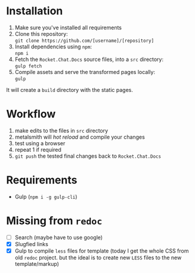 # Installation

1. Make sure you've installed all requirements
2. Clone this repository:  
  `git clone https://github.com/[username]/[repository]`
3. Install dependencies using `npm`:  
  `npm i`
4. Fetch the `Rocket.Chat.Docs` source files, into a `src` directory:  
  `gulp fetch`
5. Compile assets and serve the transformed pages locally:  
  `gulp`

It will create a `build` directory with the static pages.

# Workflow

1. make edits to the files in `src` directory
2. metalsmith will *hot reload* and compile your changes
3. test using a browser 
4. repeat 1 if required
5. `git push` the tested final changes back to `Rocket.Chat.Docs`

# Requirements

* Gulp (`npm i -g gulp-cli`)

# Missing from `redoc`

- [ ] Search (maybe have to use google)
- [x] Slugfied links
- [x] Gulp to compile `less` files for template (today I get the whole CSS from old `redoc` project. but the ideal is to create new `LESS` files to the new template/markup)
